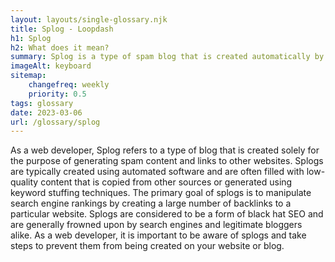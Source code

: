 ```yaml
--- 
layout: layouts/single-glossary.njk
title: Splog - Loopdash
h1: Splog
h2: What does it mean?
summary: Splog is a type of spam blog that is created automatically by software bots and can harm the reputation of a WordPress website.
imageAlt: keyboard
sitemap:
	changefreq: weekly
	priority: 0.5
tags: glossary
date: 2023-03-06
url: /glossary/splog
---
```


As a web developer, Splog refers to a type of blog that is created solely for the purpose of generating spam content and links to other websites. Splogs are typically created using automated software and are often filled with low-quality content that is copied from other sources or generated using keyword stuffing techniques. The primary goal of splogs is to manipulate search engine rankings by creating a large number of backlinks to a particular website. Splogs are considered to be a form of black hat SEO and are generally frowned upon by search engines and legitimate bloggers alike. As a web developer, it is important to be aware of splogs and take steps to prevent them from being created on your website or blog.
